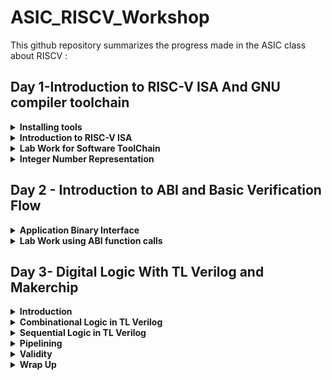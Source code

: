 # ASIC_RISCV_Workshop

This github repository summarizes the progress made in the ASIC class about RISCV :


## Day 1-Introduction to RISC-V ISA And GNU compiler toolchain 


<details>
<summary> <strong>Installing tools</strong> </summary>
	
I installed the needed tools in ubuntu .
    
Steps to install Risc-tools
Open the terminal and type the following commands given below

```bash
sudo apt install libboost-all-dev

git clone https://github.com/kunalg123/riscv_workshop_collaterals.git

cd riscv_workshop_collaterals

chmod +x run.sh

./run.sh                                       // you may get an error, ignore it  and type the following command

cd ~/riscv_toolchain/iverilog/

git checkout                                   //track -b v10-branch origin/v10-branch

git pull 

chmod 777 autoconf.sh 

./autoconf.sh 

./configure 

make

sudo make install

```
- set the path name in bashrc file. go to the file and add the path at the bottom of the file.using the following commands:

```

gedit .bashrc                         //opens the file, type or copy the below path into the file

export PATH="/home/ammula-shiva-kumar/riscv_toolchain/riscv64-unknown-elf-gcc-8.3.0-2019.08.0-x86_64-linux-ubuntu14/bin:$PATH"            //Instead of ammula-shiva-kumar put your username

source .bashrc                   //save the file and close and type this cmd in terminal.

```

</details>

<details>
  <summary><strong>Introduction to RISC-V ISA </strong></summary>

ISA stands for "Instruction Set Architecture." It is a crucial concept in computer architecture that defines the set of instructions that a computer's hardware can execute. An ISA essentially serves as an interface between the hardware and the software, allowing software programs to communicate with and control the underlying hardware components of a computer.

The ISA defines various aspects of a computer's operation, including:

**Instruction Set:** The specific instructions that a computer's processor can understand and execute. These instructions can include arithmetic operations, memory operations, control flow instructions, and more.

**Data Types:** The types of data that the processor can handle, such as integers, floating-point numbers, and characters.

**Registers:** Special storage locations within the processor that are used to hold data temporarily during instruction execution. Different ISAs may have different numbers and types of registers.

**Memory Addressing:** The way in which the ISA specifies how memory locations are addressed and accessed. This includes addressing modes, which determine how operands are retrieved from memory.

**Control Flow:** How the sequence of instructions is controlled, including branching (conditional and unconditional jumps) and subroutine calls.
    
**I/O Operations:** The instructions and mechanisms for interacting with input and output devices.

There are two main types of ISAs:

**Complex Instruction Set Computer (CISC):** In CISC architectures, instructions are relatively complex and can perform multiple tasks in a single instruction. This reduces the number of instructions needed to accomplish a task but can make the hardware more complex.

**Reduced Instruction Set Computer (RISC):** RISC architectures focus on simpler instructions that are executed in a single clock cycle. RISC architectures often have a smaller set of instructions, but more instructions might be required to complete a complex task. This design simplifies the hardware and can lead to better performance and efficiency in certain scenarios.


- **ISA Base and extensions-RISC**:
  
**RISC-V** has a modular design, consisting of alternative base parts, with added optional extensions. The ISA base and its extensions are developed in a collective effort between industry, the research community and educational institutions.

![Screenshot from 2023-08-21 10-34-19](https://github.com/ammulashiva/ASIC_RISCV_Workshop/assets/140998900/291bdb7e-9a3d-491e-a975-6e077ea67bd7)

- in this Workshop the instruction set we use is the Base integer instruction set. Each base integer set is characterized by the  width  of the register (XLEN) and size of the user address space. The most important advantage of RISC-V is that it is an open standard instruction which is easily available for academics and commercial purposes free of cost. The different instructions included in RISC-V are listed below.

1. Pseudo instructions - For e.g- mv,li,ret etc
2. Base integer instruction (RV64I, RV32I)-For e.g-lui,addi etc
3. Multiply extension (RV64M) -For e.g- mulw,divw etc
4. Single and double floating point instruction (RV64F, RV64D) -For e.g- flw,fadd etc
5. Application binary instruction 
6. Memory allocation and stack pointer

The detail of the RISC-V instructions set manual can be found [here] (https://riscv.org).



</details>

<details>
	
  <summary><strong>Lab Work for Software ToolChain</strong></summary>

 **Example_1**
 
Consider a c program to compile sum from 1 to n was written whose  codes given below as [sum_1ton.c]

```

#include <stdio.h>

int main () {
	int i,sum = 0, n = 5;
	for (i = 1; i <=n; ++i) {
		sum += i;
	}
	printf("The sum of the number from 1 to %d is %d\n", n,sum);
	return 0;
	}

```
- The commands used in the terminal are :
  
```

$ vim sum_1ton.c         //create and open the .c file

$ gcc sum_1ton.c

$./a.out                 //run the .exe file

$riscv64-unknown-elf-gcc -O1 -mabi=lp64 -march=rv64i -o sum_1ton.o sum_1ton.c       //compiles the .c file using riscv64i ISA and outputs object file

$ls -ltr sum_1ton.o      //list the details of the file

$riscv64-unknown-elf-objdump -d sum_1ton.o | less    //dumps the object file on to the screen

```
Here -01 gives 15 instructions set while -0fast gives us 12 instructions set(ubuntu) here in macos we get 15 instructions

More generic command with different options:

    `riscv64-unknown-elf-gcc <compiler option -O1 ; Ofast> <ABI specifier -lp64; -lp32; -ilp32> <architecture specifier -RV64 ; RV32> -o <object filename> <C      filename>`
    
Below figure shows the object file created for sum_1ton.c :

![Screenshot from 2023-08-21 11-08-52](https://github.com/ammulashiva/ASIC_RISCV_Workshop/assets/140998900/71315ae1-2fa5-485b-a392-d36fd24b9d82)

The following commands are used to simulate the object file :
```
spike pk sum_1ton.o         //runs the file

spike -d pk sum_1ton.o   //debugger runs instruction by instruction

```
below figure shows the simulation of the program instruction by instruction executing :

![Screenshot from 2023-08-21 11-13-58](https://github.com/ammulashiva/ASIC_RISCV_Workshop/assets/140998900/a34cd959-d0a7-4217-b008-e82d90446e8f)

</details>


<details>  
  <summary><strong>Integer Number Representation</strong></summary>


## 64 Bit Number System for unsigned numbers and signed numbers

In a 64-bit computer architecture,

**Byte:**
        A "byte" in a 64-bit architecture consists of 8 bits, just like in other architectures.
        Each byte can represent a range of values from 0 to 255 (2^8 - 1).
        Bytes are fundamental units of storage and data representation, commonly used for characters, numbers, and other small data units.
        For example, a single ASCII character like 'A' is represented by a byte.

**Word:**
        In a 64-bit architecture, a "word" typically refers to a unit of data that is 64 bits, or 8 bytes.
        This size is often chosen to match the size of the processor's general-purpose registers, enabling efficient processing of data.
        Words are commonly used for integer arithmetic, memory addressing, and data manipulation operations.

**Double Word:** In a 64-bit architecture, a "double word" is a unit of data that is twice the size of a word, hence 128 bits or 16 bytes.Double words are used for larger data structures, floating-point numbers, and certain specialized operations that require more storage space.

        
![Screenshot from 2023-08-21 11-54-55](https://github.com/ammulashiva/ASIC_RISCV_Workshop/assets/140998900/e23174aa-f94a-4055-9164-ac3665acabe9)


Here below we can see the representation of unsigned numbers in 64 bit architecture.

![Screenshot from 2023-08-21 11-55-13](https://github.com/ammulashiva/ASIC_RISCV_Workshop/assets/140998900/20c7e992-1c74-463d-83c1-f2d834bedbf1)

The format and memory for different data types are given below.

![Screenshot from 2023-08-21 11-56-58](https://github.com/ammulashiva/ASIC_RISCV_Workshop/assets/140998900/21a0dd58-5f49-4558-895f-13b49c08b3e0)

**Example_1**

Consider an example to show the maximum value of an unsigned long long integer :

```bash

#include<stdio.h>
#include<math.h>

int main()
{
        unsigned long long int max = (unsigned long long int)(pow(2,64) -1);
        printf("maximum of unsigned long long int is %llu \n ", max) ;
        return 0 ;
}

```
Below is the figure showing the execution of above program :

![Screenshot from 2023-08-21 12-05-19](https://github.com/ammulashiva/ASIC_RISCV_Workshop/assets/140998900/88c33ad0-2894-4ac3-81f8-a71420fb6e3c)

**Example_2**

Consider an example to show the maximum value of an unsigned long long integer :

```bash

#include<stdio.h>
#include<math.h>

int main()
{
        long long int max = ( long long int)(pow(2,63) -1);
         long long int min = ( long long int)(pow(2,63) *-1);

        printf("maximum of unsigned long long int is %lld \n ", max) ;
         printf("minimum of unsigned long long int is %lld \n ", min) ;

        return 0 ;
}

```

Below is the figure showing the execution of above program :

![Screenshot from 2023-08-21 12-13-07](https://github.com/ammulashiva/ASIC_RISCV_Workshop/assets/140998900/9e38eac2-8d84-4fff-b578-2a9fd920045c)


here you can experiment the above program for the signed and unsigned int by changin the power value greater than 64 , and also by changing the format of integer:


</details>

## Day 2 - Introduction to ABI and Basic Verification Flow

<details>
	<summary><strong>Application Binary Interface</strong></summary>

 ## Application Binary Interface

The Application Binary Interface (ABI) for the RISC-V architecture defines a set of rules and conventions for the interaction between software components at the binary level. It encompasses how functions are called, how data is represented and manipulated, how memory is managed, and how system calls are made. The RISC-V ABI ensures compatibility and interoperability between different software modules, making it possible for programs to work seamlessly on different systems that adhere to the same ABI.

![Screenshot from 2023-08-21 12-31-22](https://github.com/ammulashiva/physical_design_using_asic/assets/140998900/32abbb59-73c4-4ef4-9340-6a5300c6b8c1)

### Memory Allocation 

There are two different ways to load the data into registers,the data can be loaded directly to registers but as we dont have large number of registers, we can load the data into the memory and then from memory we can load the data into the registers.

![Screenshot from 2023-08-21 12-31-43](https://github.com/ammulashiva/physical_design_using_asic/assets/140998900/e4a04c1c-0c8d-4c67-ad7d-8a99422e6496)

RiscV belongs to little-endian memory addressing system.Little-endian memory addressing is a way of organizing and storing data in computer memory where the least significant byte (LSB) of a multi-byte value is stored at the lowest memory address, while the most significant byte (MSB) is stored at a higher memory address.This byte order is opposite to big-endian memory addressing.

![Screenshot from 2023-08-21 12-32-17](https://github.com/ammulashiva/physical_design_using_asic/assets/140998900/56b024dd-d94b-41db-a961-4344dc0ec991)

**ld:** This mnemonic stands for "load double-word." It's an instruction used to load a 64-bit (8-byte) value from memory into a register.

**x8:** This is the destination register where the loaded value will be stored. In RISC-V assembly language, registers are denoted by the "x" prefix followed by a number (e.g., x0, x1, x2, ..., x31).

**16:** This is the immediate offset value, which indicates the offset from the address stored in register x23. The offset is added to the address in x23 to calculate the memory address from which the value will be loaded.

**(x23):** This indicates that the address to be used for loading the value is stored in register x23. x23 is the base register, and the offset is added to its value to compute the effective memory address.
    
![Screenshot from 2023-08-21 12-32-54](https://github.com/ammulashiva/physical_design_using_asic/assets/140998900/4fb07b77-b0e1-46db-94de-beeaa1f9912a)

The format of instruction can be seen below.

![Screenshot from 2023-08-21 12-33-28](https://github.com/ammulashiva/physical_design_using_asic/assets/140998900/9690b9ec-54ce-4fab-8e0f-6e7c6949034c)

The add instruction below performs the addition operation by adding the values stored in registers x24 and x8 together. The result of the addition is then stored back in register x8, overwriting the previous value.

![Screenshot from 2023-08-21 12-34-01](https://github.com/ammulashiva/physical_design_using_asic/assets/140998900/8e192c94-5f53-4a1e-af0a-6f58a5446119)

![Screenshot from 2023-08-21 12-34-44](https://github.com/ammulashiva/physical_design_using_asic/assets/140998900/1f3da0f3-067a-4ea8-8c03-0f9c5b20faff)

The below image shows the different ABI names,registers and its usages.

![Screenshot from 2023-08-21 12-35-13](https://github.com/ammulashiva/physical_design_using_asic/assets/140998900/a7f233a0-5ea2-45b0-92d8-652388ccdb7b)

</details>

<details>
	<summary><strong>Lab Work using ABI function calls</strong></summary>

Let us perform the lab to rewrite c program in asm language.The main c program passes a0 and a1 to ASM block and the ASM returns a0 back to the main c program.

![Screenshot from 2023-08-21 12-46-06](https://github.com/ammulashiva/physical_design_using_asic/assets/140998900/fbdf6af9-86ec-477e-bff9-d06a9ae0d423)

Here we develope an alogorithm to count the sum of numbers from point **a(a0)** to point **b(a1)** .The algorithm for the operation of program can be seen below.

![Screenshot from 2023-08-21 12-46-28](https://github.com/ammulashiva/physical_design_using_asic/assets/140998900/a3426bdb-68ee-48fe-897a-0363b301a747)

**Example_1**

Consider 1to9_custom.c file shown below : 

```bash

#include<stdio.h>

extern int load(int x, int y);

int main() {
        int result = 0 ;
        int count = 9 ;
        result = load(0x0, count+1 );
        printf("Sum of numbers from 1 to %d is %d \n ",count , result );
}

```
This is load.S file

```bash

.section .text
.global load
.type load, @function

load:
        add  a4, a0, 0x0
        add  a2, a0, a1
        add  a3, a0, 0x0
loop:   add  a4, a3, a4
        addi a3, a3, 1
        blt  a3, a2, loop
        add  a0, a4, 0x0
        ret

```

Use the below commands to run the above example :

```
$riscv64-unknown-elf-gcc -Ofast -mabi=lp64 -march=rv64i -o 1to9_custom.o 1to9_custom.c load.S
$spike pk 1to9_custom.o
$riscv64-unknown-elf-objdump -d 1to9_custom.o | less

```

Below is the screenshot showing the exicution of aboe program :

![Screenshot from 2023-08-21 12-55-26](https://github.com/ammulashiva/physical_design_using_asic/assets/140998900/552aec3a-36c5-4dcb-984c-52a1f3980d47)

Below is the Screen Shot showing the object file created :

![Screenshot from 2023-08-21 12-55-00](https://github.com/ammulashiva/physical_design_using_asic/assets/140998900/747595cf-9037-4c53-9de1-935cf4c9d7db)

## Lab to run C program on RISC-V CPU


![Screenshot from 2023-08-21 14-15-11](https://github.com/ammulashiva/physical_design_using_asic/assets/140998900/3be5916d-cf5d-4a98-9f1e-e5a05bcd84cf)

Here we have riscv cpu program code through which we send the HEX format file of c program to show output the output of the given code 

```
git clone https://github.com/kunalg123/riscv_workshop_collaterals.git
cd riscv_workshop_collaterals
cd labs
chmod 777 rv32im.sh
./rv32im.sh 

```
![Screenshot from 2023-08-21 14-09-41](https://github.com/ammulashiva/physical_design_using_asic/assets/140998900/641a84d6-5b1d-42dc-8cf6-cb77e5aa0d34)

Input hex file to sent through verilog code:

firmware.hex:

![Screenshot from 2023-08-21 14-16-39](https://github.com/ammulashiva/physical_design_using_asic/assets/140998900/45c06406-a921-4f49-84bf-8ee43867f7e2)

firmware32.hex:

![Screenshot from 2023-08-21 14-16-54](https://github.com/ammulashiva/physical_design_using_asic/assets/140998900/1d58b210-0e5c-4901-9c6a-590d6acac451)

</details>

## Day 3- Digital Logic With TL Verilog and Makerchip 

<details>
	<summary><strong>Introduction</strong></summary>

Transaction-Level Verilog (TL-Verilog) is an extension of traditional Verilog, a hardware description language (HDL) used for designing digital electronic systems. TL-Verilog was developed by a company called Redwood EDA and is designed to improve the productivity and ease of designing digital systems, especially for larger and complex designs.

TL-Verilog introduces several key concepts and features that aim to simplify the design process and make it more accessible to a wider range of engineers, including those who might not have extensive experience in digital design. Some of the main features of TL-Verilog include:

**Transaction-Level Modeling:** In traditional Verilog, designers work with low-level signals and logic gates. TL-Verilog, on the other hand, operates at a higher level of abstraction by allowing designers to describe designs using transaction-level semantics. This means that designers can focus on describing the functional behavior of their designs rather than worrying about low-level implementation details.

**Simplified Parallelism:** TL-Verilog introduces constructs that make it easier to describe parallelism in designs. For instance, the "fsm" block allows designers to specify finite state machines in a more intuitive way, making it simpler to design complex control logic.

**Pipeline Abstraction:** TL-Verilog enables easy description of pipelined designs, which are common in modern digital systems. This abstraction makes it straightforward to express designs with stages that process data sequentially.

**Untimed Abstraction:** Designs in TL-Verilog can be specified in an untimed manner, focusing on the relative timing of operations rather than precise clock cycles. This abstraction is particularly useful for describing algorithms and high-level behavior.

**Automatic Pipelining:** TL-Verilog compilers can automatically insert pipeline stages based on the provided design description. This simplifies the process of designing and optimizing pipelined systems.

**Hierarchical Design:** TL-Verilog encourages hierarchical design by allowing the description of modules with clearly defined interfaces. This helps manage the complexity of larger designs.
 
</details>


<details>
	<summary><strong>Combinational Logic in TL Verilog</strong></summary>

Makerchip IDE

Makerchip is a free online environment for developing high-quality integrated circuits. You can code, compile, simulate, and debug Verilog designs, all from your browser. Your code, block diagrams, and waveforms are tightly integrated.

### Loading pythagorean Example on Makerchip IDE

![Screenshot from 2023-08-21 14-52-02](https://github.com/ammulashiva/physical_design_using_asic/assets/140998900/3369a259-97df-4105-81ad-9c041822fbf3)

### AND Gate Example on Makerchip IDE

we start with understanding the Makerchip IDE platform by trying some basic digital logic gate with And Gate being the standard one. In TL verilog we simply code the logic itself viz $out = $in1 & $in2  without requiring to declare the variables separately and $in assignment is also not required. The output of the above is as shown in figure below. We note that simultaneous highlighting of the variable is possible at the output.

![Screenshot from 2023-08-21 17-11-47](https://github.com/ammulashiva/physical_design_using_asic/assets/140998900/9362e65a-410e-48ee-81f4-18f6439f0472)

### Lab On Understanding Usage Of Vector

![Screenshot from 2023-08-21 17-12-01](https://github.com/ammulashiva/physical_design_using_asic/assets/140998900/939e7af2-9959-401e-ad73-64fc378b77b0)

### Multiplexer on Makerchip IDE

![Screenshot from 2023-08-21 17-12-13](https://github.com/ammulashiva/physical_design_using_asic/assets/140998900/ce50a98f-1688-4d7d-99b2-aa2afd4b8919)

### Calculator on Makerchip IDE

Now a lab on combinational calculator is implemented that can perform +, -, *, / on two input values. The snapshot of the code, waveform and diagram is as shown below.

![Screenshot from 2023-08-21 17-12-24](https://github.com/ammulashiva/physical_design_using_asic/assets/140998900/b362edfc-e98f-4f4b-86de-08930abb4041)
 
</details>

<details>
	<summary><strong> Sequential Logic in TL Verilog</strong></summary>

Sequential logic refers to a type of digital logic circuit or system in which the output depends not only on the current inputs but also on the previous states of the circuit. Unlike combinational logic, which only considers the current inputs to generate outputs, sequential logic incorporates memory elements to store information and generate outputs based on both current inputs and past history.

## Lab On Free Running Counter

![Screenshot from 2023-08-21 16-33-29](https://github.com/ammulashiva/physical_design_using_asic/assets/140998900/1f839c83-130b-4a1e-bf92-74506251b680)

Output:

![Screenshot from 2023-08-21 16-32-42](https://github.com/ammulashiva/physical_design_using_asic/assets/140998900/461bff85-15fb-490d-840f-8fffe8fec0bc)

## Sequential Calculator To Remembers Previous Results For Next Calculations 

The sequential calculator is implemented where the output of the previous stage serves as the input of this stage. The snapshot of the sequential calculator is included below and the code is provided 

![Screenshot from 2023-08-21 16-34-03](https://github.com/ammulashiva/physical_design_using_asic/assets/140998900/bb01883c-16e3-4b6d-8bf5-af107168b6e2)

```
$val1[31:0] = >>1$out[31:0];
         $val2[31:0] = $rand2[3:0];
         $op[1:0] = $rand3[1:0];
   
         $sum[31:0] = $val1[31:0] + $val2[31:0];
         $diff[31:0] = $val1[31:0] - $val2[31:0];
         $prod[31:0] = $val1[31:0] * $val2[31:0];
         $quot[31:0] = $val1[31:0] / $val2[31:0];
   
         $out[31:0] = $reset ? 32'b0 : (($op[1:0]==2'b00) ? $sum :
                                       ($op[1:0]==2'b01) ? $diff :
                                          ($op[1:0]==2'b10) ? $prod : $quot);
   
   `BOGUS_USE($out);
   `BOGUS_USE($reset);

```

Output:

![Screenshot from 2023-08-21 16-58-34](https://github.com/ammulashiva/physical_design_using_asic/assets/140998900/f18bd3ef-228d-45c6-8e5e-580137359356)


</details>
<details> <summary ><strong>Pipelining</strong></summary>
	
**Pipelining** or **timing abstract** is an important feature in TL verilog as it can be implemented very easily with fewer codes as compared to system verilog which reduces bugs to a great extent. An example of the pipeling for pythogoras theorem using both TL verilog and system verilog in this repo . In TL verilog pipeling can be implemented by defining the pipeline as |calc and the different pipeline stages should be properly align and are indicated by @1, @2 and so on.

### Lab To Compute Total Distance 

![Screenshot from 2023-08-21 17-09-18](https://github.com/ammulashiva/physical_design_using_asic/assets/140998900/706712af-9058-4c31-96fa-746fded6427b)

In the above implenation, we can observe the errors in the pipeline:


![Screenshot from 2023-08-21 17-09-44](https://github.com/ammulashiva/physical_design_using_asic/assets/140998900/211ec635-930a-4856-a3ed-f458ea04403c)


### Lab On Counter and Calculator in Pipeline

Block diagram : 

![Screenshot from 2023-08-21 17-04-03](https://github.com/ammulashiva/physical_design_using_asic/assets/140998900/9a813a8f-337c-4956-90c6-2501fb6a9339)

```
   $reset = *reset;
   
   |calc
      @1
         $val1[31:0] = >>1$out;
	 $val2[31:0] = $rand2[3:0];

         $sum[31:0] = $val1+$val2;
         $diff[31:0] = $val1-$val2;
         $prod[31:0] = $val1*$val2;
         $quot[31:0] = $val1/$val2;

         $out[31:0] = $reset ? 0 : ($op[1] ? ($op[0] ? $div : $prod):($op[0] ? $diff : $sum));
         
         $cnt[31:0] = $reset ? 0 : >>1$cnt + 1; 

```

Output:

![Screenshot from 2023-08-21 17-03-39](https://github.com/ammulashiva/physical_design_using_asic/assets/140998900/e711bcc2-8433-4cbc-b7a7-ddb828ace3e1)

### Lab On 2 Cycle Calculator

Below the snapshot of the pipeline sequential calcuator is included. Here the first pipeline stage consists of the input followed by arithimetic operation in the second pipeline stage and finally the ouput is included 2 cycles ahead in the third pipeline stage.

```
|calc
      @1
         $reset = *reset;
         
         
         $val1[31:0] = >>2$out[31:0];
         $val2[31:0] = $rand2[3:0];
         $op[1:0] = $rand3[1:0];
         $sum[31:0] = $val1[31:0] + $val2[31:0];
         $diff[31:0] = $val1[31:0] - $val2[31:0];
         $prod[31:0] = $val1[31:0] * $val2[31:0];
         $quot[31:0] = $val1[31:0] / $val2[31:0];
         
         $num = $reset ? 0 : >>1$num+1;
      @2   
         $out[31:0] = ($reset|!$num) ? 32'b0 : (($op[1:0]==2'b00) ? $sum :
                                       ($op[1:0]==2'b01) ? $diff :
                                          ($op[1:0]==2'b10) ? $prod : $quot);
         
         
         
   
   `BOGUS_USE($out);
   `BOGUS_USE($reset);

```
Block diagram : 

![Screenshot from 2023-08-21 17-02-45](https://github.com/ammulashiva/physical_design_using_asic/assets/140998900/1a7591db-d8fc-42e5-b520-053544439054)


Output:

![Screenshot from 2023-08-21 16-58-34](https://github.com/ammulashiva/physical_design_using_asic/assets/140998900/f18bd3ef-228d-45c6-8e5e-580137359356)

</details>

<details>
	<summary><strong>Validity</strong></summary>

Validity is another feature in TL verilog which is asserted if a particular transactions in a pipeline is valid or true. A new scope, called “when” scope is introduced for this and it is denoted as `?$valid`. This new scope has many advantages - easier design, cleaner debug, better error checking and automated clock gating.
Validity provides :
- Easier debug
- Cleaner design
- Better error checking
- Automated Clock gating
  
# Clock gating

-Why clock gating?

• Clock signals are distributed to EVERY flip-flop.
• Clocks toggle twice per cycle.
• This consumes power.

- Clock gating avoids toggling clock signals.
- TL-Verilog can produce fine-grained gating (or enables).

## Lab On Distance Accumulator with Pythagoran's theorem:

Block diagram :

![Screenshot from 2023-08-21 18-46-37](https://github.com/ammulashiva/physical_design_using_asic/assets/140998900/ca127db2-958e-429a-8399-1a694c594ca5)
```
$reset = *reset;

   |calc
      @1
         $reset = *reset;
            
      ?$vaild      
         @1
            $aa_seq[31:0] = $aa[3:0] * $aa;
            $bb_seq[31:0] = $bb[3:0] * $bb;;
      
         @2
            $cc_seq[31:0] = $aa_seq + $bb_seq;;
      
         @3
            $cc[31:0] = sqrt($cc_seq);
            
      @4
         $total_distance[63:0] = 
            $reset ? '0 :
            $valid ? >>1$total_distance + $cc :
                     >>1$total_distance;
         
```

Output:

![Screenshot from 2023-08-21 18-47-09](https://github.com/ammulashiva/physical_design_using_asic/assets/140998900/c216743f-fc02-4453-ae03-dfe42b3fedb7)

## Lab on cycle Calculator with validity 

Block Diagram :
![Screenshot from 2023-08-21 18-47-36](https://github.com/ammulashiva/physical_design_using_asic/assets/140998900/3b539fe8-9c67-4063-b88d-ebedbff18564)

![Screenshot from 2023-08-21 18-47-59](https://github.com/ammulashiva/physical_design_using_asic/assets/140998900/95ebfe2f-b17e-4d9b-9159-a165c94a6f4b)

```
|calc
      @0
         $reset = *reset;
         
      @1
         $val1 [31:0] = >>2$out [31:0];
         $val2 [31:0] = $rand2[3:0];
         
         $valid = $reset ? 1'b0 : >>1$valid + 1'b1 ;
         $valid_or_reset = $valid || $reset;
         
      ?$vaild_or_reset
         @1   
            $sum [31:0] = $val1 + $val2;
            $diff[31:0] = $val1 - $val2;
            $prod[31:0] = $val1 * $val2;
            $quot[31:0] = $val1 / $val2;
            
         @2   
            $out [31:0] = $reset ? 32'b0 :
                          ($op[1:0] == 2'b00) ? $sum :
                          ($op[1:0] == 2'b01) ? $diff :
                          ($op[1:0] == 2'b10) ? $prod :
                                                $quot ;
            
```

Output:


## Lab on Calculator with single value memory:

Block diagram :

![Screenshot from 2023-08-21 18-48-22](https://github.com/ammulashiva/physical_design_using_asic/assets/140998900/dccf2182-098d-446d-ac55-6bbb707cebaf)
```
 |calc
      @0
         $reset = *reset;
         
      @1
         $val1 [31:0] = >>2$out;
         $val2 [31:0] = $rand2[3:0];
         
         $valid = $reset ? 1'b0 : >>1$valid + 1'b1 ;
         $valid_or_reset = $valid || $reset;
         
      ?$vaild_or_reset
         @1   
            $sum [31:0] = $val1 + $val2;
            $diff[31:0] = $val1 - $val2;
            $prod[31:0] = $val1 * $val2;
            $quot[31:0] = $val1 / $val2;
            
         @2   
            $mem[31:0] = $reset ? 32'b0 :
                         ($op[2:0] == 3'b101) ? $val1 : >>2$mem ;
            
            $out [31:0] = $reset ? 32'b0 :
                          ($op[2:0] == 3'b000) ? $sum :
                          ($op[2:0] == 3'b001) ? $diff :
                          ($op[2:0] == 3'b010) ? $prod :
                          ($op[2:0] == 3'b011) ? $quot :
                          ($op[2:0] == 3'b100) ? >>2$mem : >>2$out ;
            
            
```

Output:

![Screenshot from 2023-08-21 18-48-46](https://github.com/ammulashiva/physical_design_using_asic/assets/140998900/0036a27e-951c-4e42-865d-1ca3f79052d4)

</details>

<details>
	<summary><strong>Wrap Up</strong></summary>
Here we gonna jst explore some examples given in makerchip ide 

## Conway Game Of Life

Here we can study Hierarchy Concept

![Screenshot from 2023-08-21 18-49-01](https://github.com/ammulashiva/physical_design_using_asic/assets/140998900/82235760-a82b-4afd-9246-45e16243a840)

## Pythagoran's theorem:

Block Diagram:

![Screenshot from 2023-08-21 18-49-12](https://github.com/ammulashiva/physical_design_using_asic/assets/140998900/38ec3ab0-6dbd-48a4-993c-6b04e68d8509)

```
   |calc
      
      // DUT
      /coord[1:0]
         @1
            $sq[9:0] = $value[3:0] ** 2;
      @2
         $cc_sq[10:0] = /coord[0]$sq + /coord[1]$sq;
      @3
         $cc[4:0] = sqrt($cc_sq);


      // Print
      @3
         \SV_plus
            always_ff @(posedge clk) begin
               \$display("sqrt((\%2d ^ 2) + (\%2d ^ 2)) = %2d", /coord[0]$value, /coord[1]$value, $cc);
            end


```
Output:

![Screenshot from 2023-08-21 18-49-27](https://github.com/ammulashiva/physical_design_using_asic/assets/140998900/0d02172b-c84f-4702-b81c-6400c57cdd0f)

</details>




